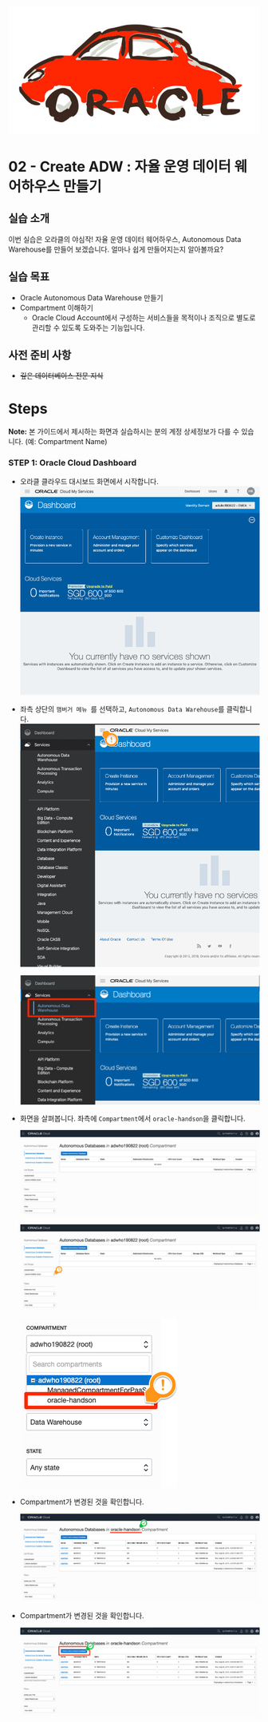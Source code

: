 ![oracle-auto](./img/oracle-auto.png)



# 02 - Create ADW : 자율 운영 데이터 웨어하우스 만들기

## 실습 소개

이번 실습은 오라클의 야심작! 자율 운영 데이터 웨어하우스, Autonomous Data Warehouse를 만들어 보겠습니다.
얼마나 쉽게 만들어지는지 알아볼까요?

## 실습 목표

- Oracle Autonomous Data Warehouse 만들기
- Compartment 이해하기
  - Oracle Cloud Account에서 구성하는 서비스들을 목적이나 조직으로 별도로 관리할 수 있도록 도와주는 기능입니다.

## 사전 준비 사항

- ~~깊은 데이터베이스 전문 지식~~

# Steps

**Note:** 본 가이드에서 제시하는 화면과 실습하시는 분의 계정 상세정보가 다를 수 있습니다. (예: Compartment Name) 

### **STEP 1:  Oracle Cloud Dashboard**

- 오라클 클라우드 대시보드 화면에서 시작합니다.
  ![cloud.oracle.com](./img/00-sign-in/06.png)

  

- 좌측 상단의 `햄버거 메뉴 `를 선택하고, `Autonomous Data Warehouse`를 클릭합니다.
  ![](./img/01-console/01.png)

  ![](./img/01-console/02.png)



- 화면을 살펴봅니다. 좌측에  `Compartment`에서 `oracle-handson`을 클릭합니다.

  ![](./img/01-console/03.png)

  ![](./img/01-console/04.png)

  ![](./img/01-console/05.png)



- Compartment가 변경된 것을 확인합니다.

  ![](./img/01-console/06.png)





- Compartment가 변경된 것을 확인합니다.

  ![](./img/02-create-adw/01.png)

